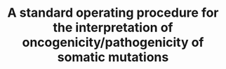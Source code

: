 ---
title: A standard operating procedure for the interpretation of oncogenicity/pathogenicity of somatic mutations
abstract_url: https://www.abstractsonline.com/pp8/#!/9045/presentation/10572
event: "AACR 2020 I"
---